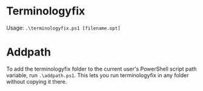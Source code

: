 # Terminologyfix

Usage: ```.\terminologyfix.ps1 [filename.opt]```

# Addpath

To add the terminologyfix folder to the current user's PowerShell script path variable, run ```.\addpath.ps1```. This lets you run terminologyfix in any folder without copying it there.
